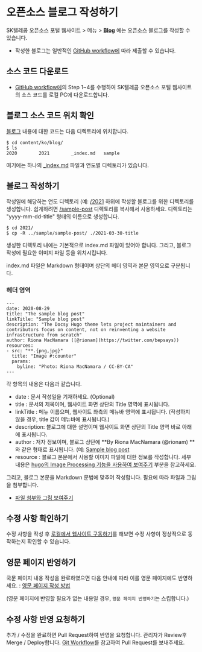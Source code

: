 # 오픈소스 블로그 작성하기

SK텔레콤 오픈소스 포털 웹사이트 > 메뉴 > **[Blog](https://sktelecom.github.io/blog/)** 에는 오픈소스 블로그를 작성할 수 있습니다. 

* 작성한 블로그는 일반적인 [GitHub workflow에](./github-workflow.md) 따라 제출할 수 있습니다. 

## 소스 코드 다운로드

* [GitHub workflow에](./github-workflow.md)의 Step 1~4를 수행하여 SK텔레콤 오픈소스 포털 웹사이트의 소스 코드를 로컬 PC에 다운로드합니다. 

## 블로그 소스 코드 위치 확인

[블로그](https://sktelecom.github.io/blog/) 내용에 대한 코드는 다음 디렉토리에 위치합니다. 

```
$ cd content/ko/blog/
$ ls
2020		2021		_index.md	sample
```

여기에는 하나의 [_index.md](../content/ko/blog/_index.md) 파일과 연도별 디렉토리가 있습니다. 

## 블로그 작성하기

작성일에 해당하는 연도 디렉토리 (예: [/2021](../content/ko/blog/2021) 하위에 작성할 블로그를 위한 디렉토리를 생성합니다. 쉽게하려면 [/sample-post](../content/ko/blog/sample/sample-post) 디렉토리를 복사해서 사용하세요. 디렉토리는 "yyyy-mm-dd-title" 형태의 이름으로 생성합니다.

```
$ cd 2021/
$ cp -R ../sample/sample-post/ ./2021-03-30-title
```

생성한 디렉토리 내에는 기본적으로 index.md 파일이 있어야 합니다. 그리고, 블로그 작성에 필요한 이미지 파일 등을 위치시킵니다. 

index.md 파일은 Markdown 형태이며 상단의 헤더 영역과 본문 영역으로 구분됩니다. 

### 헤더 영역

```
---
date: 2020-08-29
title: "The sample blog post"
linkTitle: "Sample blog post"
description: "The Docsy Hugo theme lets project maintainers and contributors focus on content, not on reinventing a website infrastructure from scratch"
author: Riona MacNamara ([@rionam](https://twitter.com/bepsays))
resources:
- src: "**.{png,jpg}"
  title: "Image #:counter"
  params:
    byline: "Photo: Riona MacNamara / CC-BY-CA"
---
```

각 항목의 내용은 다음과 같습니다.

* date : 문서 작성일을 기재하세요. (Optional)
* title : 문서의 제목이며, 웹사이트 화면 상단의 Title 영역에 표시됩니다.
* linkTitle : 메뉴 이름으며, 웹사이트 좌측의 메뉴바 영역에 표시됩니다. (작성하지 않을 경우, title 값이 메뉴바에 표시됩니다.)
* description: 블로그에 대한 설명이며 웹사이트 화면 상단의 Title 영역 바로 아래에 표시됩니다. 
* author : 저자 정보이며, 블로그 상단에 **By Riona MacNamara (@rionam) **와 같은 형태로 표시됩니다. (예: [Sample blog post](https://sktelecom.github.io/blog/sample/sample-post/)
* resource : 블로그 본문에서 사용할 이미지 파일에 대한 정보를 작성합니다. 세부 내용은 [hugo의 Image Processing 기능을 사용하여 보여주기](./attach-file-image.md#hugo의-image-processing-기능을-사용하여-보여주기) 부분을 참고하세요. 

그리고, 블로그 본문을 Markdown 문법에 맞추어 작성합니다. 필요에 따라 파일과 그림을 첨부합니다. 

* [파일 첨부와 그림 보여주기](./attach-file-image.md)


## 수정 사항 확인하기

수정 사항을 작성 후 [로컬에서 웹사이트 구동하기](./local-website-server.md)를 해보면 수정 사항이 정상적으로 동작하는지 확인할 수 있습니다. 

## 영문 페이지 반영하기

국문 페이지 내용 작성을 완료하였으면 다음 안내에 따라 이를 영문 페이지에도 반영하세요. : [영문 페이지 작성 방법](multi-language.md)

(영문 페이지에 반영할 필요가 없는 내용일 경우, `영문 페이지 반영하기`는 스킵합니다.)

## 수정 사항 반영 요청하기

추가 / 수정을 완료하면 Pull Request하여 반영을 요청합니다. 관리자가 Review후 Merge / Deploy합니다. [Git Workflow](./github-workflow.md)를 참고하여 Pull Request를 보내주세요. 
